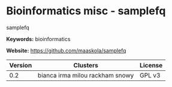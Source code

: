 # Bioinformatics misc - samplefq

samplefq

**Keywords:** bioinformatics

**Website:** <https://github.com/maaskola/samplefq>

| Version | Clusters | License |
| ------- | -------- | ------- |
| 0.2 | bianca irma milou rackham snowy | GPL v3 |
